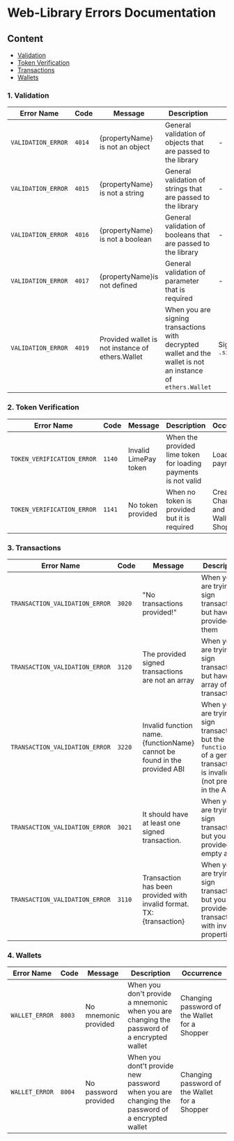 Web-Library Errors Documentation
============

## Content

- [Validation](#1-validation)
- [Token Verification](#2-token-verification)
- [Transactions](#3-transacitons)
- [Wallets](#4-wallets)

### 1. Validation

| Error Name            | Code  | Message    | Description | Оccurrence |
| --------------------- | ----- |--------------- | -------- | -------- |
| `VALIDATION_ERROR` | `4014` | {propertyName} is not an object | General validation of objects that are passed to the library  | - |
| `VALIDATION_ERROR` | `4015` | {propertyName} is not a string | General validation of strings that are passed to the library | - |
| `VALIDATION_ERROR` | `4016` | {propertyName} is not a boolean | General validation of booleans that are passed to the library | - |
| `VALIDATION_ERROR` | `4017` | {propertyName}is not defined | General validation of parameter that is required | - |
| `VALIDATION_ERROR` | `4019` | Provided wallet is not instance of ethers.Wallet | When you are signing transactions with decrypted wallet and the wallet is not an instance of `ethers.Wallet` | Signing transactions with `.signWithDecryptedWallet` |

### 2. Token Verification

| Error Name            | Code  | Message    | Description | Оccurrence |
| --------------------- | ----- |--------------- | -------- | -------- |
| `TOKEN_VERIFICATION_ERROR` | `1140` | Invalid LimePay token | When the provided lime token for loading payments is not valid  | Loading payments |
| `TOKEN_VERIFICATION_ERROR` | `1141` | No token provided | When no token is provided but it is required  | Creating, Changing and Getting Wallet for a Shopper |

### 3. Transactions

| Error Name            | Code  | Message    | Description | Оccurrence |
| --------------------- | ----- |--------------- | -------- | -------- |
| `TRANSACTION_VALIDATION_ERROR` | `3020` | "No transactions provided!" | When you are trying to sign transactions, but haven't provided them  | Signing transactions with `.Transactions` |
| `TRANSACTION_VALIDATION_ERROR` | `3120` | The provided signed transactions are not an array | When you are trying to sign transactions, but haven't array of transactions | Signing transactions with `.Transactions` |
| `TRANSACTION_VALIDATION_ERROR` | `3220` | Invalid function name. {functionName} cannot be found in the provided ABI | When you are trying to sign transactions, but the `functionName` of a generic transactions is invalid (not present in the ABI) | Signing transactions with `.Transactions` |
| `TRANSACTION_VALIDATION_ERROR` | `3021` | It should have at least one signed transaction. | When you are trying to sign transactions, but you have provided an empty array | Signing transactions with `.Transactions` |
| `TRANSACTION_VALIDATION_ERROR` | `3110` | Transaction has been provided with invalid format. TX: {transaction} | When you are trying to sign transactions, but you have provided transaction with invalid properties | Signing transactions with `.Transactions` |

### 4. Wallets

| Error Name            | Code  | Message    | Description | Оccurrence |
| --------------------- | ----- |--------------- | -------- | -------- |
| `WALLET_ERROR` | `8003` | No mnemonic provided | When you don't provide a mnemonic when you are changing the password of a encrypted wallet   | Changing password of the Wallet for a Shopper |
| `WALLET_ERROR` | `8004` | No password provided | When you dont't provide new password when you are changing the password of a encrypted wallet   | Changing password of the Wallet for a Shopper |